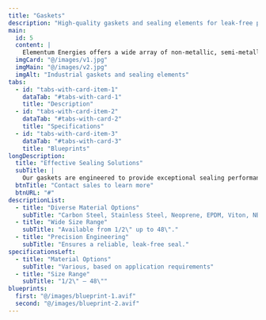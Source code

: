 ```yaml
---
title: "Gaskets"
description: "High-quality gaskets and sealing elements for leak-free performance."
main:
  id: 5
  content: |
    Elementum Energies offers a wide array of non-metallic, semi-metallic, and metallic gaskets, designed with precision workmanship to ensure reliable static sealing in a variety of industrial applications.
  imgCard: "@/images/v1.jpg"
  imgMain: "@/images/v2.jpg"
  imgAlt: "Industrial gaskets and sealing elements"
tabs:
  - id: "tabs-with-card-item-1"
    dataTab: "#tabs-with-card-1"
    title: "Description"
  - id: "tabs-with-card-item-2"
    dataTab: "#tabs-with-card-2"
    title: "Specifications"
  - id: "tabs-with-card-item-3"
    dataTab: "#tabs-with-card-3"
    title: "Blueprints"
longDescription:
  title: "Effective Sealing Solutions"
  subTitle: |
    Our gaskets are engineered to provide exceptional sealing performance, reducing leaks and extending equipment life in demanding industrial environments.
  btnTitle: "Contact sales to learn more"
  btnURL: "#"
descriptionList:
  - title: "Diverse Material Options"
    subTitle: "Carbon Steel, Stainless Steel, Neoprene, EPDM, Viton, NBR, and Silicon."
  - title: "Wide Size Range"
    subTitle: "Available from 1/2\" up to 48\"."
  - title: "Precision Engineering"
    subTitle: "Ensures a reliable, leak-free seal."
specificationsLeft:
  - title: "Material Options"
    subTitle: "Various, based on application requirements"
  - title: "Size Range"
    subTitle: "1/2\" – 48\""
blueprints:
  first: "@/images/blueprint-1.avif"
  second: "@/images/blueprint-2.avif"
---
```

